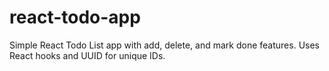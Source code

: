 # react-todo-app
Simple React Todo List app with add, delete, and mark done features. Uses React hooks and UUID for unique IDs.
